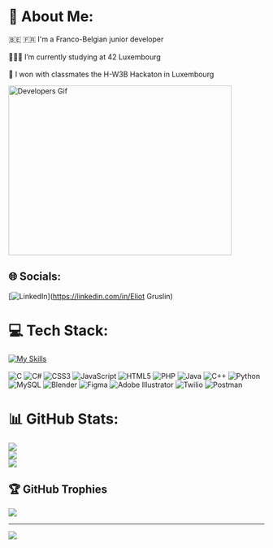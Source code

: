 # 💫 About Me:
🇧🇪 🇫🇷 I'm a Franco-Belgian junior developer<br><br>🧑🏼‍💻 I’m currently studying at 42 Luxembourg<br><br>🥇 I won with classmates the H-W3B Hackaton in Luxembourg

<img alt="Developers Gif" width="439" height="334" data-id="5487982" data-animated-url="https://cdn.dribbble.com/users/2401141/screenshots/5487982/media/f94135193d842e240e9c1267e4d9ca89.gif" skip_resize="true" srcset="https://cdn.dribbble.com/users/2401141/screenshots/5487982/media/f94135193d842e240e9c1267e4d9ca89.gif 320w, https://cdn.dribbble.com/users/2401141/screenshots/5487982/media/f94135193d842e240e9c1267e4d9ca89.gif 400w, https://cdn.dribbble.com/users/2401141/screenshots/5487982/media/f94135193d842e240e9c1267e4d9ca89.gif 450w, https://cdn.dribbble.com/users/2401141/screenshots/5487982/media/f94135193d842e240e9c1267e4d9ca89.gif 640w, https://cdn.dribbble.com/users/2401141/screenshots/5487982/media/f94135193d842e240e9c1267e4d9ca89.gif 700w, https://cdn.dribbble.com/users/2401141/screenshots/5487982/media/f94135193d842e240e9c1267e4d9ca89.gif 800w, https://cdn.dribbble.com/users/2401141/screenshots/5487982/media/f94135193d842e240e9c1267e4d9ca89.gif 768w" sizes="(max-width: 919px) 100vw, max(768px, 98vh)" src="https://cdn.dribbble.com/users/2401141/screenshots/5487982/media/f94135193d842e240e9c1267e4d9ca89.gif">

## 🌐 Socials:
[![LinkedIn](https://img.shields.io/badge/LinkedIn-%230077B5.svg?logo=linkedin&logoColor=white)](https://linkedin.com/in/Eliot Gruslin) 

# 💻 Tech Stack:
[![My Skills](https://skillicons.dev/icons?i=js,ts,angular,c,cpp,solidity,bash,git,docker,linux,raspberrypi)](https://skillicons.dev)<br><br>
![C](https://img.shields.io/badge/c-%2300599C.svg?style=for-the-badge&logo=c&logoColor=white) ![C#](https://img.shields.io/badge/c%23-%23239120.svg?style=for-the-badge&logo=csharp&logoColor=white) ![CSS3](https://img.shields.io/badge/css3-%231572B6.svg?style=for-the-badge&logo=css3&logoColor=white) ![JavaScript](https://img.shields.io/badge/javascript-%23323330.svg?style=for-the-badge&logo=javascript&logoColor=%23F7DF1E) ![HTML5](https://img.shields.io/badge/html5-%23E34F26.svg?style=for-the-badge&logo=html5&logoColor=white) ![PHP](https://img.shields.io/badge/php-%23777BB4.svg?style=for-the-badge&logo=php&logoColor=white) ![Java](https://img.shields.io/badge/java-%23ED8B00.svg?style=for-the-badge&logo=openjdk&logoColor=white) ![C++](https://img.shields.io/badge/c++-%2300599C.svg?style=for-the-badge&logo=c%2B%2B&logoColor=white) ![Python](https://img.shields.io/badge/python-3670A0?style=for-the-badge&logo=python&logoColor=ffdd54) ![MySQL](https://img.shields.io/badge/mysql-4479A1.svg?style=for-the-badge&logo=mysql&logoColor=white) ![Blender](https://img.shields.io/badge/blender-%23F5792A.svg?style=for-the-badge&logo=blender&logoColor=white) ![Figma](https://img.shields.io/badge/figma-%23F24E1E.svg?style=for-the-badge&logo=figma&logoColor=white) ![Adobe Illustrator](https://img.shields.io/badge/adobe%20illustrator-%23FF9A00.svg?style=for-the-badge&logo=adobe%20illustrator&logoColor=white) ![Twilio](https://img.shields.io/badge/Twilio-F22F46?style=for-the-badge&logo=Twilio&logoColor=white) ![Postman](https://img.shields.io/badge/Postman-FF6C37?style=for-the-badge&logo=postman&logoColor=white)
# 📊 GitHub Stats:
![](https://github-readme-stats.vercel.app/api?username=Erio6&theme=maroongold&hide_border=true&include_all_commits=true&count_private=true)<br/>
![](https://github-readme-streak-stats.herokuapp.com/?user=Erio6&theme=maroongold&hide_border=true)<br/>
![](https://github-readme-stats.vercel.app/api/top-langs/?username=Erio6&theme=maroongold&hide_border=true&include_all_commits=true&count_private=true&layout=compact)

## 🏆 GitHub Trophies
![](https://github-profile-trophy.vercel.app/?username=Erio6&theme=radical&no-frame=false&no-bg=true&margin-w=4)

---
[![](https://visitcount.itsvg.in/api?id=Erio6&icon=0&color=0)](https://visitcount.itsvg.in)

<!-- Proudly created with GPRM ( https://gprm.itsvg.in ) -->

